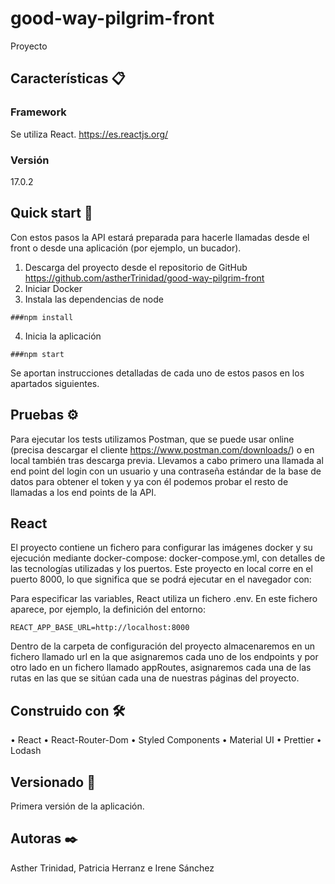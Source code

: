 # good-way-pilgrim-front
Proyecto



## Características 📋

###	Framework

Se utiliza React. https://es.reactjs.org/

###	Versión

17.0.2

## Quick start 🚀

Con estos pasos la API estará preparada para hacerle llamadas desde el front o desde una aplicación (por ejemplo, un bucador).
1.	Descarga del proyecto desde el repositorio de GitHub https://github.com/astherTrinidad/good-way-pilgrim-front
2.  Iniciar Docker
3.	Instala las dependencias de node
```
###npm install
```

4.	Inicia la aplicación
```
###npm start
```

Se aportan instrucciones detalladas de cada uno de estos pasos en los apartados siguientes.


## Pruebas ⚙️

Para ejecutar los tests utilizamos Postman, que se puede usar online (precisa descargar el cliente https://www.postman.com/downloads/) o en local también tras descarga previa. Llevamos a cabo primero una llamada al end point del login con un usuario y una contraseña estándar de la base de datos para obtener el token y ya con él podemos probar el resto de llamadas a los end points de la API.


## React

El proyecto contiene un fichero para configurar las imágenes docker y su ejecución mediante docker-compose: docker-compose.yml, con detalles de las tecnologías utilizadas y los puertos. Este proyecto en local corre en el puerto 8000, lo que significa que se podrá ejecutar en el navegador con:

Para especificar las variables, React utiliza un fichero .env. En este fichero aparece, por ejemplo, la definición del entorno:
```
REACT_APP_BASE_URL=http://localhost:8000
```
Dentro de la carpeta de configuración del proyecto almacenaremos en un fichero llamado url en la que asignaremos cada uno de los endpoints y por otro lado en un fichero llamado appRoutes, asignaremos cada una de las rutas en las que se sitúan cada una de nuestras páginas del proyecto.


## Construido con 🛠️

•	React
•	React-Router-Dom
•	Styled Components
•	Material UI
•	Prettier
•	Lodash

## Versionado 📌

Primera versión de la aplicación.


## Autoras ✒️

Asther Trinidad, Patricia Herranz e Irene Sánchez
